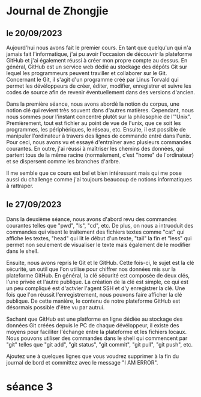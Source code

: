 # Journal de Zhongjie
## le 20/09/2023

Aujourd'hui nous avons fait le premier cours. En tant que quelqu'un qui n'a jamais fait l'informatique, j'ai pu avoir l'occasion de découvrir la plateforme GitHub et j'ai également réussi à créer mon propre compte au dessus. En général, GitHub est un service web dédié au stockage des dépôts Git sur lequel les programmeurs peuvent traviller et collaborer sur le Git. Concernant le Git, il s'agit d'un programme créé par Linus Torvald qui permet les dévéloppeurs de créer, éditer, modifier, enregistrer et suivre les codes de source afin de revenir éventuellement dans des versions d'ancien.

Dans la première séance, nous avons abordé la notion du corpus, une notion clé qui revient très souvent dans d'autres matières. Cependant, nous nous sommes pour l'instant concentré plutôt sur la philosophie de l'"Unix". Premièrement, tout est fichier au point de vue de l'unix, que ce soit les programmes, les périphériques, le réseau, etc. Ensuite, il est possible de manipuler l'ordinateur à travers des lignes de commande entré dans l'unix. Pour ceci, nous avons vu et essayé d'entraîner avec plusieurs commandes courantes. En outre, j'ai réussi à maîtriser les chemins des données, qui partent tous de la même racine (normalement, c'est "home" de l'ordinateur) et se dispersent comme les branches d'arbre. 

Il me semble que ce cours est bel et bien intéressant mais qui me pose aussi du challenge comme j'ai toujours beaucoup de notions informatiques à rattraper.

## le 27/09/2023

Dans la deuxième séance, nous avons d'abord revu des commandes courantes telles que "pwd", "ls", "cd", etc. De plus, on nous a intruoduit des commandes qui visent le traitement des fichiers textes comme "cat" qui affiche les textes, "head" qui lit le début d'un texte, "tail" la fin et "less" qui permet non seulement de visualiser le texte mais également de le modifier dans le shell.

Ensuite, nous avons repris le Git et le GitHub. Cette fois-ci, le sujet est la clé sécurité, un outil que l'on utilise pour chiffrer nos données mis sur la plateforme GitHub. En général, la clé sécurité est composée de deux clés, l'une privée et l'autre publique. La création de la clé est simple, ce qui est un peu compliqué est d'actvier l'agent SSH et d'y enregistrer la clé. Une fois que l'on réussit l'enregistrement, nous pouvons faire afficher la clé publique. De cette manière, le contenu de notre plateforme GitHub est désormais possible d'être vu par autrui.

Sachant que GitHub est une platforme en ligne dédiée au stockage des données Git créées depuis le PC de chaque dévéloppeur, il existe des moyens pour faciliter l'échange entre la plateforme et les fichiers locaux. Nous pouvons utiliser des commandes dans le shell qui commencent par "git" telles que "git add", "git status", "git commit", "git pull", "git push", etc.

Ajoutez une à quelques lignes que vous voudrez supprimer à la fin du journal de bord et committez avec le message "I AM ERROR".

# séance 3 